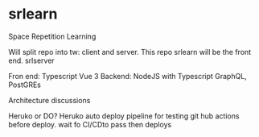 # srlearn
Space Repetition Learning

Will split repo into tw: client and server.  This repo srlearn will be the front end.  srlserver

Fron end: Typescript Vue 3
Backend: NodeJS with Typescript GraphQL, PostGREs



Architecture discussions

Heruko or DO?
Heruko auto deploy
pipeline for testing
git hub actions before deploy.
wait fo CI/CDto pass then deploys
